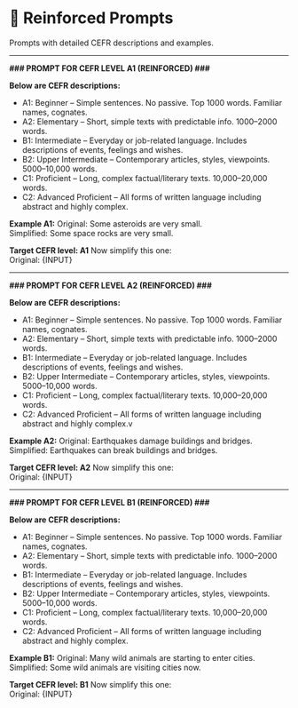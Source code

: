 # 🔹 Reinforced Prompts

Prompts with detailed CEFR descriptions and examples.

---
**<summary>### PROMPT FOR CEFR LEVEL A1 (REINFORCED) ###</summary>**

**Below are CEFR descriptions:**  
- A1: Beginner – Simple sentences. No passive. Top 1000 words. Familiar names, cognates.
- A2: Elementary – Short, simple texts with predictable info. 1000–2000 words.
- B1: Intermediate – Everyday or job-related language. Includes descriptions of events, feelings and wishes.
- B2: Upper Intermediate – Contemporary articles, styles, viewpoints. 5000–10,000 words.
- C1: Proficient – Long, complex factual/literary texts. 10,000–20,000 words.
- C2: Advanced Proficient – All forms of written language including abstract and highly complex.

**Example A1:**
Original: Some asteroids are very small.  
Simplified: Some space rocks are very small.  

**Target CEFR level: A1**
Now simplify this one:  
Original: {INPUT}  

---
**<summary>### PROMPT FOR CEFR LEVEL A2 (REINFORCED) ###</summary>**

**Below are CEFR descriptions:**   
- A1: Beginner – Simple sentences. No passive. Top 1000 words. Familiar names, cognates.
- A2: Elementary – Short, simple texts with predictable info. 1000–2000 words.
- B1: Intermediate – Everyday or job-related language. Includes descriptions of events, feelings and wishes.
- B2: Upper Intermediate – Contemporary articles, styles, viewpoints. 5000–10,000 words.
- C1: Proficient – Long, complex factual/literary texts. 10,000–20,000 words.
- C2: Advanced Proficient – All forms of written language including abstract and highly complex.v

**Example A2:**
Original: Earthquakes damage buildings and bridges.  
Simplified: Earthquakes can break buildings and bridges.  

**Target CEFR level: A2**
Now simplify this one:  
Original: {INPUT}  

---
**<summary>### PROMPT FOR CEFR LEVEL B1 (REINFORCED) ###</summary>**

**Below are CEFR descriptions:**  
- A1: Beginner – Simple sentences. No passive. Top 1000 words. Familiar names, cognates.
- A2: Elementary – Short, simple texts with predictable info. 1000–2000 words.
- B1: Intermediate – Everyday or job-related language. Includes descriptions of events, feelings and wishes.
- B2: Upper Intermediate – Contemporary articles, styles, viewpoints. 5000–10,000 words.
- C1: Proficient – Long, complex factual/literary texts. 10,000–20,000 words.
- C2: Advanced Proficient – All forms of written language including abstract and highly complex.

**Example B1:**
Original: Many wild animals are starting to enter cities.  
Simplified: Some wild animals are visiting cities now.  

**Target CEFR level: B1**
Now simplify this one:  
Original: {INPUT}  
